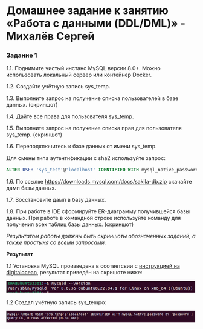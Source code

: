 # Домашнее задание к занятию «Работа с данными (DDL/DML)» - Михалёв Сергей

### Задание 1
1.1. Поднимите чистый инстанс MySQL версии 8.0+. Можно использовать локальный сервер или контейнер Docker.

1.2. Создайте учётную запись sys_temp. 

1.3. Выполните запрос на получение списка пользователей в базе данных. (скриншот)

1.4. Дайте все права для пользователя sys_temp. 

1.5. Выполните запрос на получение списка прав для пользователя sys_temp. (скриншот)

1.6. Переподключитесь к базе данных от имени sys_temp.

Для смены типа аутентификации с sha2 используйте запрос: 
```sql
ALTER USER 'sys_test'@'localhost' IDENTIFIED WITH mysql_native_password BY 'password';
```
1.6. По ссылке https://downloads.mysql.com/docs/sakila-db.zip скачайте дамп базы данных.

1.7. Восстановите дамп в базу данных.

1.8. При работе в IDE сформируйте ER-диаграмму получившейся базы данных. При работе в командной строке используйте команду для получения всех таблиц базы данных. (скриншот)

*Результатом работы должны быть скриншоты обозначенных заданий, а также простыня со всеми запросами.*

**Результат**

1.1 Установка MySQL произведена в соответсвии с [инструкцией на digitalocean](https://www.digitalocean.com/community/tutorials/how-to-install-mysql-on-ubuntu-22-04), результат приведён на скришоте ниже:

<img src="images/Task_1_1.png" alt="Task_1_1.png" width="500" height="auto">

1.2 Создал учётную запись sys_tempo:

<img src="images/Task_1_2.png" alt="Task_1_2.png" width="500" height="auto">
